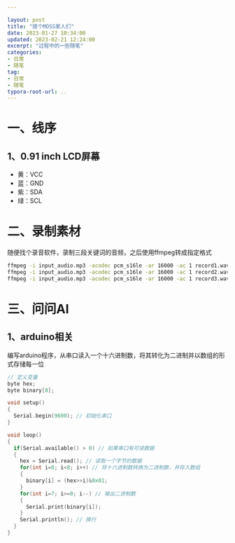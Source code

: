 ```yaml
---

layout: post
title: "搓个MOSS家人们"
date: 2023-01-27 10:34:00
updated: 2023-02-21 12:24:00
excerpt: "过程中的一些随笔"
categories: 
- 日常
- 随笔
tag: 
- 日常
- 随笔
typora-root-url: ..
---
```






# 一、线序

## 1、0.91 inch LCD屏幕

- 黄：VCC
- 蓝：GND
- 紫：SDA
- 绿：SCL







# 二、录制素材

随便找个录音软件，录制三段关键词的音频，之后使用ffmpeg转成指定格式

```bash
ffmpeg -i input_audio.mp3 -acodec pcm_s16le -ar 16000 -ac 1 record1.wav
ffmpeg -i input_audio.mp3 -acodec pcm_s16le -ar 16000 -ac 1 record2.wav
ffmpeg -i input_audio.mp3 -acodec pcm_s16le -ar 16000 -ac 1 record3.wav
```



# 三、问问AI

## 1、arduino相关

编写arduino程序，从串口读入一个十六进制数，将其转化为二进制并以数组的形式存储每一位

```C
// 定义变量
byte hex;
byte binary[8];

void setup()
{
  Serial.begin(9600); // 初始化串口
}

void loop()
{
  if(Serial.available() > 0) // 如果串口有可读数据
  {
    hex = Serial.read(); // 读取一个字节的数据
    for(int i=0; i<8; i++) // 将十六进制数转换为二进制数，并存入数组
    {
      binary[i] = (hex>>i)&0x01;
    }
    for(int i=7; i>=0; i--) // 输出二进制数
    {
      Serial.print(binary[i]);
    }
    Serial.println(); // 换行
  }
}
```

